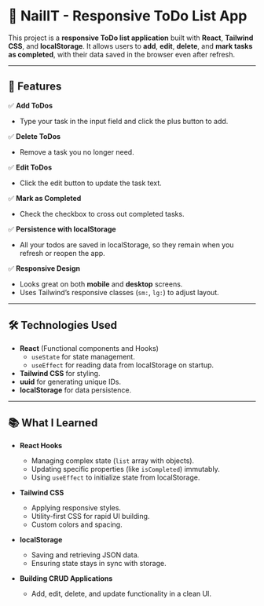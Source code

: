 # 📝 NailIT - Responsive ToDo List App

This project is a **responsive ToDo list application** built with **React**, **Tailwind CSS**, and **localStorage**. It allows users to **add**, **edit**, **delete**, and **mark tasks as completed**, with their data saved in the browser even after refresh.

---

## 🚀 Features

✅ **Add ToDos**
- Type your task in the input field and click the plus button to add.

✅ **Delete ToDos**
- Remove a task you no longer need.

✅ **Edit ToDos**
- Click the edit button to update the task text.

✅ **Mark as Completed**
- Check the checkbox to cross out completed tasks.

✅ **Persistence with localStorage**
- All your todos are saved in localStorage, so they remain when you refresh or reopen the app.

✅ **Responsive Design**
- Looks great on both **mobile** and **desktop** screens.
- Uses Tailwind’s responsive classes (`sm:`, `lg:`) to adjust layout.

---

## 🛠️ Technologies Used

- **React** (Functional components and Hooks)
  - `useState` for state management.
  - `useEffect` for reading data from localStorage on startup.
- **Tailwind CSS** for styling.
- **uuid** for generating unique IDs.
- **localStorage** for data persistence.

---

## 📚 What I Learned

- **React Hooks**
  - Managing complex state (`list` array with objects).
  - Updating specific properties (like `isCompleted`) immutably.
  - Using `useEffect` to initialize state from localStorage.

- **Tailwind CSS**
  - Applying responsive styles.
  - Utility-first CSS for rapid UI building.
  - Custom colors and spacing.

- **localStorage**
  - Saving and retrieving JSON data.
  - Ensuring state stays in sync with storage.

- **Building CRUD Applications**
  - Add, edit, delete, and update functionality in a clean UI.
